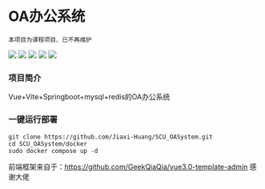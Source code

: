 # OA办公系统
`本项目为课程项目、已不再维护`

[![](https://img.shields.io/github/watchers/Jiaxi-Huang/SCU_OASystem.svg?style=flat)](https://github.com/Jiaxi-Huang/SCU_OASystem/watchers)
[![](https://img.shields.io/github/stars/Jiaxi-Huang/SCU_OASystem.svg?style=flat)](https://github.com/Jiaxi-Huang/SCU_OASystem/stargazers)
[![](https://img.shields.io/github/forks/Jiaxi-Huang/SCU_OASystem.svg?style=flat)](https://github.com/Jiaxi-Huang/SCU_OASystem/network/members)
[![](https://img.shields.io/github/issues-pr-closed-raw/Jiaxi-Huang/SCU_OASystem.svg?style=flat)](https://github.com/Jiaxi-Huang/SCU_OASystem/issues)
![](https://img.shields.io/github/repo-size/Jiaxi-Huang/SCU_OASystem.svg?style=flat)

### 项目简介
Vue+Vite+Springboot+mysql+redis的OA办公系统
### 一键运行部署
```shell
git clone https://github.com/Jiaxi-Huang/SCU_OASystem.git
cd SCU_OASystem/docker
sudo docker compose up -d
```
前端框架来自于：https://github.com/GeekQiaQia/vue3.0-template-admin
感谢大佬